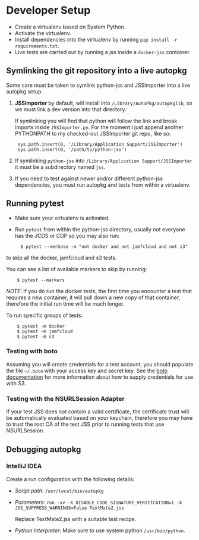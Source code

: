 # Developer Setup #

- Create a virtualenv based on System Python.
- Activate the virtualenv.
- Install dependencies into the virtualenv by running `pip install -r requirements.txt`.
- Live tests are carried out by running a jss inside a `docker-jss` container.

## Symlinking the git repository into a live autopkg ##

Some care must be taken to symlink python-jss and JSSImporter into a live autopkg setup.

1. **JSSImporter** by default, will install into `/Library/AutoPkg/autopkglib`, so we must link a dev version into that
    directory. 
    
    If symlinking you will find that python will follow the link and break imports inside `JSSImporter.py`. For the moment
    I just append another PYTHONPATH to my checked-out JSSImporter git repo, like so:
    
        sys.path.insert(0, '/Library/Application Support/JSSImporter')
        sys.path.insert(0, '/path/to/python-jss')

2. If symlinking `python-jss` into `/Library/Application Support/JSSImporter` it must be a subdirectory named `jss`.
3. If you need to test against newer and/or different python-jss dependencies, you must run autopkg and tests from within
	a virtualenv.

## Running pytest ##

- Make sure your virtualenv is activated.
- Run `pytest` from within the python-jss directory, usually not everyone has the JCDS or CDP so you may also run:

		$ pytest --verbose -m "not docker and not jamfcloud and not s3"
		
to skip all the docker, jamfcloud and s3 tests.

You can see a list of available markers to skip by running:

		$ pytest --markers


*NOTE:* if you do run the docker tests, the first time you encounter a test that requires a new container, it will pull
down a new copy of that container, therefore the initial run time will be much longer.

To run specific groups of tests:

		$ pytest -m docker
		$ pytest -m jamfcloud
		$ pytest -m s3


### Testing with boto ###

Assuming you will create credentials for a test account, you should populate the file `~/.boto` with your access key
and secret key. See the [boto documentation](http://boto.cloudhackers.com/en/latest/boto_config_tut.html) for more 
information about how to supply credentials for use with S3.


### Testing with the NSURLSession Adapter ###

If your test JSS does not contain a valid certificate, the certificate trust will be automatically evaluated based on
your keychain, therefore you may have to trust the root CA of the test JSS prior to running tests that use NSURLSession.

## Debugging autopkg ##

### IntelliJ IDEA ###

Create a run configuration with the following details:

- *Script path*: `/usr/local/bin/autopkg`
- *Parameters*: `run -vv -k DISABLE_CODE_SIGNATURE_VERIFICATION=1 -k JSS_SUPPRESS_WARNINGS=False TextMate2.jss`
    
    Replace TextMate2.jss with a suitable test recipe.
- *Python Interpreter*: Make sure to use system python `/usr/bin/python`.
